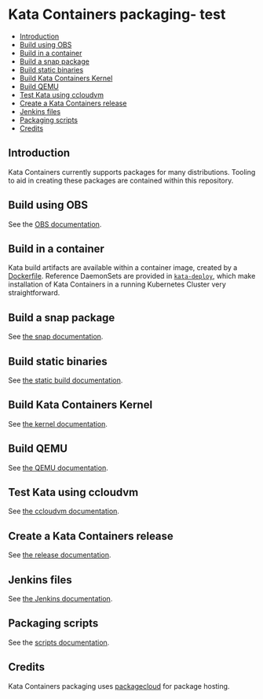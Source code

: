 # Kata Containers packaging- test

* [Introduction](#introduction)
* [Build using OBS](#build-using-obs)
* [Build in a container](#build-in-a-container)
* [Build a snap package](#build-a-snap-package)
* [Build static binaries](#build-static-binaries)
* [Build Kata Containers Kernel](#build-kata-containers-kernel)
* [Build QEMU](#build-qemu)
* [Test Kata using ccloudvm](#test-kata-using-ccloudvm)
* [Create a Kata Containers release](#create-a-kata-containers-release)
* [Jenkins files](#jenkins-files)
* [Packaging scripts](#packaging-scripts)
* [Credits](#credits)

## Introduction

Kata Containers currently supports packages for many distributions. Tooling to
aid in creating these packages are contained within this repository.

## Build using OBS

See the [OBS documentation](obs-packaging).

## Build in a container

Kata build artifacts are available within a container image, created by a
[Dockerfile](kata-deploy/Dockerfile). Reference DaemonSets are provided in
[`kata-deploy`](kata-deploy), which make installation of Kata Containers in a
running Kubernetes Cluster very straightforward.

## Build a snap package

See [the snap documentation](snap).

## Build static binaries

See [the static build documentation](static-build).

## Build Kata Containers Kernel

See [the kernel documentation](kernel).

## Build QEMU

See [the QEMU documentation](qemu).

## Test Kata using ccloudvm

See [the ccloudvm documentation](ccloudvm).

## Create a Kata Containers release

See [the release documentation](release).

## Jenkins files

See [the Jenkins documentation](Jenkinsfiles).

## Packaging scripts

See the [scripts documentation](scripts).

## Credits

Kata Containers packaging uses [packagecloud](https://packagecloud.io) for
package hosting.
